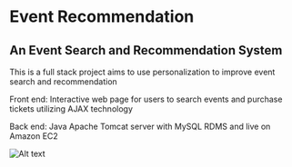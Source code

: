 # Event Recommendation
## An Event Search and Recommendation System

This is a full stack project aims to use personalization to improve event search and recommendation

Front end: Interactive web page for users to search events and purchase tickets utilizing AJAX technology

Back end: Java Apache Tomcat server with MySQL RDMS and live on Amazon EC2

![Alt text]("Framework.png")
